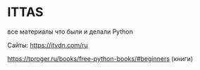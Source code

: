 # ITTAS
все материалы что были и делали Python

Сайты:
https://itvdn.com/ru

https://tproger.ru/books/free-python-books/#beginners  (книги)  
